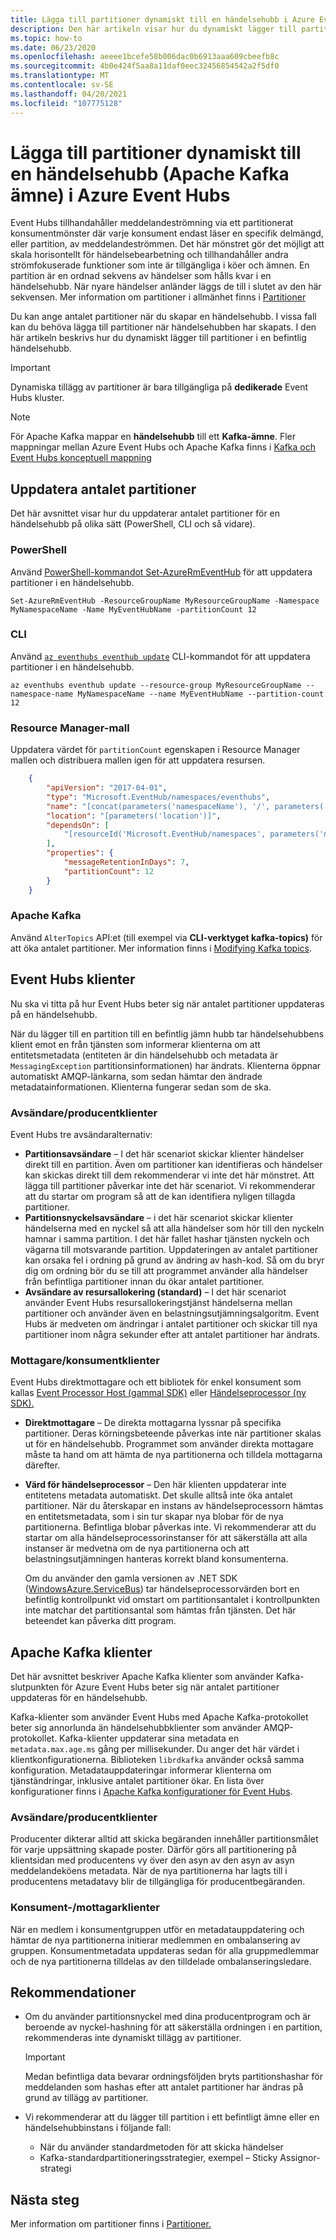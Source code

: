 ```yaml
---
title: Lägga till partitioner dynamiskt till en händelsehubb i Azure Event Hubs
description: Den här artikeln visar hur du dynamiskt lägger till partitioner i en händelsehubb i Azure Event Hubs.
ms.topic: how-to
ms.date: 06/23/2020
ms.openlocfilehash: aeeee1bcefe58b006dac0b6913aaa609cbeefb8c
ms.sourcegitcommit: 4b0e424f5aa8a11daf0eec32456854542a2f5df0
ms.translationtype: MT
ms.contentlocale: sv-SE
ms.lasthandoff: 04/20/2021
ms.locfileid: "107775128"
---
```

# <a name="dynamically-add-partitions-to-an-event-hub-apache-kafka-topic-in-azure-event-hubs"></a>Lägga till partitioner dynamiskt till en händelsehubb (Apache Kafka ämne) i Azure Event Hubs
Event Hubs tillhandahåller meddelandeströmning via ett partitionerat konsumentmönster där varje konsument endast läser en specifik delmängd, eller partition, av meddelandeströmmen. Det här mönstret gör det möjligt att skala horisontellt för händelsebearbetning och tillhandahåller andra strömfokuserade funktioner som inte är tillgängliga i köer och ämnen. En partition är en ordnad sekvens av händelser som hålls kvar i en händelsehubb. När nyare händelser anländer läggs de till i slutet av den här sekvensen. Mer information om partitioner i allmänhet finns i [Partitioner](event-hubs-scalability.md#partitions)

Du kan ange antalet partitioner när du skapar en händelsehubb. I vissa fall kan du behöva lägga till partitioner när händelsehubben har skapats. I den här artikeln beskrivs hur du dynamiskt lägger till partitioner i en befintlig händelsehubb. 

> [!IMPORTANT]
> Dynamiska tillägg av partitioner är bara tillgängliga på **dedikerade** Event Hubs kluster.

> [!NOTE]
> För Apache Kafka mappar en **händelsehubb** till ett **Kafka-ämne**. Fler mappningar mellan Azure Event Hubs och Apache Kafka finns i [Kafka och Event Hubs konceptuell mappning](event-hubs-for-kafka-ecosystem-overview.md#kafka-and-event-hub-conceptual-mapping)


## <a name="update-the-partition-count"></a>Uppdatera antalet partitioner
Det här avsnittet visar hur du uppdaterar antalet partitioner för en händelsehubb på olika sätt (PowerShell, CLI och så vidare).

### <a name="powershell"></a>PowerShell
Använd [PowerShell-kommandot Set-AzureRmEventHub](/powershell/module/azurerm.eventhub/Set-AzureRmEventHub) för att uppdatera partitioner i en händelsehubb. 

```azurepowershell-interactive
Set-AzureRmEventHub -ResourceGroupName MyResourceGroupName -Namespace MyNamespaceName -Name MyEventHubName -partitionCount 12
```

### <a name="cli"></a>CLI
Använd [`az eventhubs eventhub update`](/cli/azure/eventhubs/eventhub#az_eventhubs_eventhub_update) CLI-kommandot för att uppdatera partitioner i en händelsehubb. 

```azurecli-interactive
az eventhubs eventhub update --resource-group MyResourceGroupName --namespace-name MyNamespaceName --name MyEventHubName --partition-count 12
```

### <a name="resource-manager-template"></a>Resource Manager-mall
Uppdatera värdet för `partitionCount` egenskapen i Resource Manager mallen och distribuera mallen igen för att uppdatera resursen. 

```json
    {
        "apiVersion": "2017-04-01",
        "type": "Microsoft.EventHub/namespaces/eventhubs",
        "name": "[concat(parameters('namespaceName'), '/', parameters('eventHubName'))]",
        "location": "[parameters('location')]",
        "dependsOn": [
            "[resourceId('Microsoft.EventHub/namespaces', parameters('namespaceName'))]"
        ],
        "properties": {
            "messageRetentionInDays": 7,
            "partitionCount": 12
        }
    }
```

### <a name="apache-kafka"></a>Apache Kafka
Använd `AlterTopics` API:et (till exempel via **CLI-verktyget kafka-topics)** för att öka antalet partitioner. Mer information finns i [Modifying Kafka topics](http://kafka.apache.org/documentation/#basic_ops_modify_topic). 

## <a name="event-hubs-clients"></a>Event Hubs klienter
Nu ska vi titta på hur Event Hubs beter sig när antalet partitioner uppdateras på en händelsehubb. 

När du lägger till en partition till en befintlig jämn hubb tar händelsehubbens klient emot en från tjänsten som informerar klienterna om att entitetsmetadata (entiteten är din händelsehubb och metadata är `MessagingException` partitionsinformationen) har ändrats. Klienterna öppnar automatiskt AMQP-länkarna, som sedan hämtar den ändrade metadatainformationen. Klienterna fungerar sedan som de ska.

### <a name="senderproducer-clients"></a>Avsändare/producentklienter
Event Hubs tre avsändaralternativ:

- **Partitionsavsändare** – I det här scenariot skickar klienter händelser direkt till en partition. Även om partitioner kan identifieras och händelser kan skickas direkt till dem rekommenderar vi inte det här mönstret. Att lägga till partitioner påverkar inte det här scenariot. Vi rekommenderar att du startar om program så att de kan identifiera nyligen tillagda partitioner. 
- **Partitionsnyckelsavsändare** – i det här scenariot skickar klienter händelserna med en nyckel så att alla händelser som hör till den nyckeln hamnar i samma partition. I det här fallet hashar tjänsten nyckeln och vägarna till motsvarande partition. Uppdateringen av antalet partitioner kan orsaka fel i ordning på grund av ändring av hash-kod. Så om du bryr dig om ordning bör du se till att programmet använder alla händelser från befintliga partitioner innan du ökar antalet partitioner.
- **Avsändare av resursallokering (standard)** – I det här scenariot använder Event Hubs resursallokeringstjänst händelserna mellan partitioner och använder även en belastningsutjämningsalgoritm. Event Hubs är medveten om ändringar i antalet partitioner och skickar till nya partitioner inom några sekunder efter att antalet partitioner har ändrats.

### <a name="receiverconsumer-clients"></a>Mottagare/konsumentklienter
Event Hubs direktmottagare och ett bibliotek för enkel konsument som kallas [Event Processor Host (gammal SDK)](event-hubs-event-processor-host.md) eller [Händelseprocessor (ny SDK).](event-processor-balance-partition-load.md)

- **Direktmottagare** – De direkta mottagarna lyssnar på specifika partitioner. Deras körningsbeteende påverkas inte när partitioner skalas ut för en händelsehubb. Programmet som använder direkta mottagare måste ta hand om att hämta de nya partitionerna och tilldela mottagarna därefter.
- **Värd för händelseprocessor** – Den här klienten uppdaterar inte entitetens metadata automatiskt. Det skulle alltså inte öka antalet partitioner. När du återskapar en instans av händelseprocessorn hämtas en entitetsmetadata, som i sin tur skapar nya blobar för de nya partitionerna. Befintliga blobar påverkas inte. Vi rekommenderar att du startar om alla händelseprocessorinstanser för att säkerställa att alla instanser är medvetna om de nya partitionerna och att belastningsutjämningen hanteras korrekt bland konsumenterna.

    Om du använder den gamla versionen av .NET SDK ([WindowsAzure.ServiceBus](https://www.nuget.org/packages/WindowsAzure.ServiceBus/)) tar händelseprocessorvärden bort en befintlig kontrollpunkt vid omstart om partitionsantalet i kontrollpunkten inte matchar det partitionsantal som hämtas från tjänsten. Det här beteendet kan påverka ditt program. 

## <a name="apache-kafka-clients"></a>Apache Kafka klienter
Det här avsnittet beskriver Apache Kafka klienter som använder Kafka-slutpunkten för Azure Event Hubs beter sig när antalet partitioner uppdateras för en händelsehubb. 

Kafka-klienter som använder Event Hubs med Apache Kafka-protokollet beter sig annorlunda än händelsehubbklienter som använder AMQP-protokollet. Kafka-klienter uppdaterar sina metadata en `metadata.max.age.ms` gång per millisekunder. Du anger det här värdet i klientkonfigurationerna. Biblioteken `librdkafka` använder också samma konfiguration. Metadatauppdateringar informerar klienterna om tjänständringar, inklusive antalet partitioner ökar. En lista över konfigurationer finns i [Apache Kafka konfigurationer för Event Hubs](apache-kafka-configurations.md).

### <a name="senderproducer-clients"></a>Avsändare/producentklienter
Producenter dikterar alltid att skicka begäranden innehåller partitionsmålet för varje uppsättning skapade poster. Därför görs all partitionering på klientsidan med producentens vy över den asyn av den asyn av asyn meddelandeköens metadata. När de nya partitionerna har lagts till i producentens metadatavy blir de tillgängliga för producentbegäranden.

### <a name="consumerreceiver-clients"></a>Konsument-/mottagarklienter
När en medlem i konsumentgruppen utför en metadatauppdatering och hämtar de nya partitionerna initierar medlemmen en ombalansering av gruppen. Konsumentmetadata uppdateras sedan för alla gruppmedlemmar och de nya partitionerna tilldelas av den tilldelade ombalanseringsledare.

## <a name="recommendations"></a>Rekommendationer

- Om du använder partitionsnyckel med dina producentprogram och är beroende av nyckel-hashning för att säkerställa ordningen i en partition, rekommenderas inte dynamiskt tillägg av partitioner. 

    > [!IMPORTANT]
    > Medan befintliga data bevarar ordningsföljden bryts partitionshashar för meddelanden som hashas efter att antalet partitioner har ändras på grund av tillägg av partitioner.
- Vi rekommenderar att du lägger till partition i ett befintligt ämne eller en händelsehubbinstans i följande fall:
    - När du använder standardmetoden för att skicka händelser
     - Kafka-standardpartitioneringsstrategier, exempel – Sticky Assignor-strategi


## <a name="next-steps"></a>Nästa steg
Mer information om partitioner finns i [Partitioner.](event-hubs-scalability.md#partitions)
